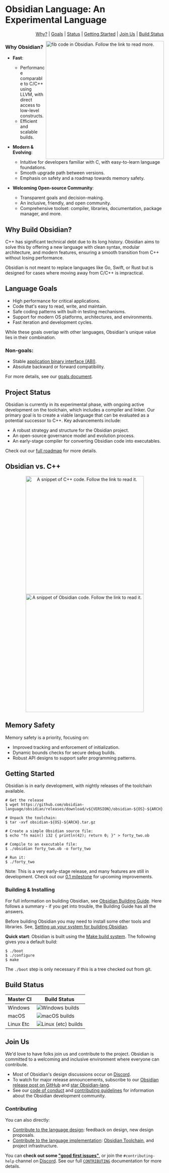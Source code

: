 # Obsidian Language: **An Experimental Language**

<p align="right">
  <a href="#why-build-obsidian">Why?</a> |
  <a href="#language-goals">Goals</a> |
  <a href="#project-status">Status</a> |
  <a href="#getting-started">Getting Started</a> |
  <a href="#join-us">Join Us</a> |
  <a href="#build-status">Build Status</a>
</p>

<a href="docs/snippets.md#fib">
<img src="docs/images/obsidian_snippet.png" align="right" width="375" alt="fib code in Obsidian. Follow the link to read more.">
</a>

### **Why Obsidian?**

- **Fast**:  
  - Performance comparable to C/C++ using LLVM, with direct access to low-level constructs.
  - Efficient and scalable builds.

- **Modern & Evolving**:  
  - Intuitive for developers familiar with C, with easy-to-learn language foundations.
  - Smooth upgrade path between versions.
  - Emphasis on safety and a roadmap towards memory safety.

- **Welcoming Open-source Community**:  
  - Transparent goals and decision-making.
  - An inclusive, friendly, and open community.
  - Comprehensive toolset: compiler, libraries, documentation, package manager, and more.

## Why Build Obsidian?

C++ has significant technical debt due to its long history. Obsidian aims to solve this by offering a new language with clean syntax, modular architecture, and modern features, ensuring a smooth transition from C++ without losing performance.

Obsidian is not meant to replace languages like Go, Swift, or Rust but is designed for cases where moving away from C/C++ is impractical.

## Language Goals

- High performance for critical applications.
- Code that's easy to read, write, and maintain.
- Safe coding patterns with built-in testing mechanisms.
- Support for modern OS platforms, architectures, and environments.
- Fast iteration and development cycles.

While these goals overlap with other languages, Obsidian's unique value lies in their combination.

### Non-goals:

- Stable [application binary interface (ABI)](https://en.wikipedia.org/wiki/Application_binary_interface).
- Absolute backward or forward compatibility.

For more details, see our [goals document](/docs/project/goals.md).

## Project Status

Obsidian is currently in its experimental phase, with ongoing active development on the toolchain, which includes a compiler and linker. Our primary goal is to create a viable language that can be evaluated as a potential successor to C++. Key advancements include:

- A robust strategy and structure for the Obsidian project.
- An open-source governance model and evolution process.
- An early-stage compiler for converting Obsidian code into executables.

Check out our [full roadmap](/docs/project/roadmap.md) for more details.

## Obsidian vs. C++

<p align="center">
  <a href="docs/snippets.md#c" style="display: inline-block;">
    <img src="docs/images/cpp_snippet.png" width="375" alt="A snippet of C++ code. Follow the link to read it." style="vertical-align: top;">
  </a>
  <a href="docs/snippets.md#obsidian" style="display: inline-block;">
    <img src="docs/images/obsidian_snippet.png" width="375" alt="A snippet of Obsidian code. Follow the link to read it." style="vertical-align: top;">
  </a>
</p>

## Memory Safety

Memory safety is a priority, focusing on:

- Improved tracking and enforcement of initialization.
- Dynamic bounds checks for secure debug builds.
- Robust API designs to support safer programming patterns.

## Getting Started

Obsidian is in early development, with nightly releases of the toolchain available.

```shell
# Get the release
$ wget https://github.com/obsidian-language/obsidian/releases/download/v${VERSION}/obsidian-${OS}-${ARCH}.tar.gz

# Unpack the toolchain:
$ tar -xvf obsidian-${OS}-${ARCH}.tar.gz

# Create a simple Obsidian source file:
$ echo "fn main() i32 { println(42); return 0; }" > forty_two.ob

# Compile to an executable file:
$ ./obsidian forty_two.ob -o forty_two

# Run it:
$ ./forty_two
```

Note: This is a very early-stage release, and many features are still in development. Check out our [0.1 milestone](/docs/project/milestones.md) for upcoming improvements.

### Building & Installing

For full information on building Obsidian, see [Obsidian Building Guide](#). Here follows a summary - if you get into trouble, the Building Guide has all the answers.

Before building Obsidian you may need to install some other tools and libraries. See, [Setting up your system for building Obsidian](#).

**Quick start**: Obsidian is built using the [Make build system](#). The following gives you a default build:
```
$ ./boot
$ ./configure
$ make
```

The `./boot` step is only necessary if this is a tree checked out from git.

## Build Status

| Master CI    | Build Status                                             |
|--------------|----------------------------------------------------------|
| Windows      | ![Windows builds](https://github.com/obsidian-language/obsidian-c/actions/workflows/build.yml/badge.svg?branch=master&event=push)                |
| macOS        | ![macOS builds](https://github.com/obsidian-language/obsidian-c/actions/workflows/build.yml/badge.svg?branch=master&event=push)                     |
| Linux Etc    | ![Linux (etc) builds](https://github.com/obsidian-language/obsidian-c/actions/workflows/build.yml/badge.svg?branch=master&event=push)              |

## Join Us

We'd love to have folks join us and contribute to the project. Obsidian is committed to a welcoming and inclusive environment where everyone can contribute.

- Most of Obsidian's design discussions occur on [Discord](https://discord.gg/#).
- To watch for major release announcements, subscribe to our [Obsidian release post on GitHub](#) and [star Obsidian-lang](https://github.com/obsidian-language/obsidian).
- See our [code of conduct](CODE_OF_CONDUCT.md) and [contributing guidelines](CONTRIBUTING.md) for information about the Obsidian development community.

### Contributing

You can also directly:

- [Contribute to the language design](CONTRIBUTING.md#contributing-to-the-language-design): feedback on design, new design proposals.
- [Contribute to the language implementation](CONTRIBUTING.md#contributing-to-the-language-implementation): [Obsidian Toolchain](#), and project infrastructure.

You can **check out some ["good first issues"](https://github.com/obsidian-language/obsidian/labels/good%20first%20issue)**, or join the `#contributing-help` channel on [Discord](https://discord.gg/#). See our full [`CONTRIBUTING`](CONTRIBUTING.md) documentation for more details.
